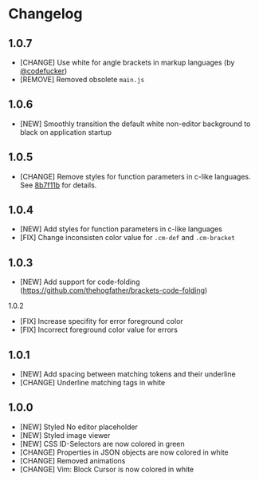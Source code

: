 Changelog
=========

1.0.7
-----
- [CHANGE] Use white for angle brackets in markup languages (by [@codefucker](https://github.com/codefucker))
- [REMOVE] Removed obsolete `main.js`

1.0.6
-----
- [NEW] Smoothly transition the default white non-editor background to black on application startup

1.0.5
-----
- [CHANGE] Remove styles for function parameters in c-like languages. See [8b7f11b](https://github.com/Brackets-Themes/Monokai/commit/8b7f11b81cdcf73d13a3eb5002dc978344eacbdf) for details.

1.0.4
-----
- [NEW] Add styles for function parameters in c-like languages
- [FIX] Change inconsisten color value for `.cm-def` and `.cm-bracket`

1.0.3
-----
- [NEW] Add support for code-folding (https://github.com/thehogfather/brackets-code-folding)

1.0.2
- [FIX] Increase specifity for error foreground color
- [FIX] Incorrect foreground color value for errors

1.0.1
-----
- [NEW] Add spacing between matching tokens and their underline
- [CHANGE] Underline matching tags in white

1.0.0
-----

- [NEW] Styled No editor placeholder
- [NEW] Styled image viewer
- [NEW] CSS ID-Selectors are now colored in green
- [CHANGE] Properties in JSON objects are now colored in white
- [CHANGE] Removed animations
- [CHANGE] Vim: Block Cursor is now colored in white
